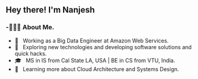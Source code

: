 ### 



<h2>Hey there! I'm Nanjesh </h2>
<h3> -👨🏻‍💻 About Me. </h3>

- 💼 &nbsp; Working as a Big Data Engineer at Amazon Web Services.
- 🤔 &nbsp; Exploring new technologies and developing software solutions and quick hacks.
- 🎓 &nbsp; MS in IS from Cal State LA, USA | BE in CS from VTU, India.
- 🌱 &nbsp; Learning more about Cloud Architecture and Systems Design.

















